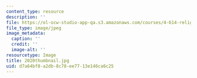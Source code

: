 ```yaml
---
content_type: resource
description: ''
file: https://ol-ocw-studio-app-qa.s3.amazonaws.com/courses/4-614-religious-architecture-and-islamic-cultures-fall-2002/d7a64bf8a2db8c78ee7713e146ca6c25_2020thumbnail.jpg
file_type: image/jpeg
image_metadata:
  caption: ''
  credit: ''
  image-alt: ''
resourcetype: Image
title: 2020thumbnail.jpg
uid: d7a64bf8-a2db-8c78-ee77-13e146ca6c25
---
```

